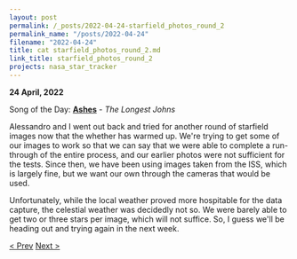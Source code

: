 ```yaml
---
layout: post
permalink: /_posts/2022-04-24-starfield_photos_round_2
permalink_name: "/posts/2022-04-24"
filename: "2022-04-24"
title: cat starfield_photos_round_2.md
link_title: starfield_photos_round_2
projects: nasa_star_tracker
---
```

**24 April, 2022**

Song of the Day: [**Ashes**](https://youtu.be/crq-qc_r6Jk) - *The Longest Johns*

Alessandro and I went out back and tried for another round of starfield images now that the whether has warmed up. We're trying to get some of our images to work so that we can say that we were able to complete a run-through of the entire process, and our earlier photos were not sufficient for the tests. Since then, we have been using images taken from the ISS, which is largely fine, but we want our own through the cameras that would be used.

Unfortunately, while the local weather proved more hospitable for the data capture, the celestial weather was decidedly not so. We were barely able to get two or three stars per image, which will not suffice. So, I guess we'll be heading out and trying again in the next week.

[< Prev](/_posts/2022-04-23-sleep())    [Next >](/_posts/2022-04-25-starfield_photos_round_3)
